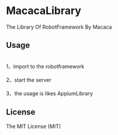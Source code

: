 # MacacaLibrary
The Library Of RobotFramework By Macaca


## Usage
<br>1、import to the robotframework</br>
<br>2、start the server</br>
</br>3、the usage is likes AppiumLibrary</br>


## License

The MIT License (MIT)

